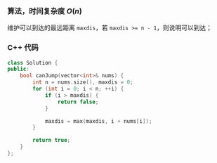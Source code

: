 ### 算法，时间复杂度 $O(n)$

维护可以到达的最远距离 `maxdis`，若 `maxdis >= n - 1`，则说明可以到达；

### C++ 代码
```c++
class Solution {
public:
    bool canJump(vector<int>& nums) {
        int n = nums.size(), maxdis = 0;
        for (int i = 0; i < n; ++i) {
            if (i > maxdis) {
                return false;
            }

            maxdis = max(maxdis, i + nums[i]);
        }

        return true;
    }
};
```
